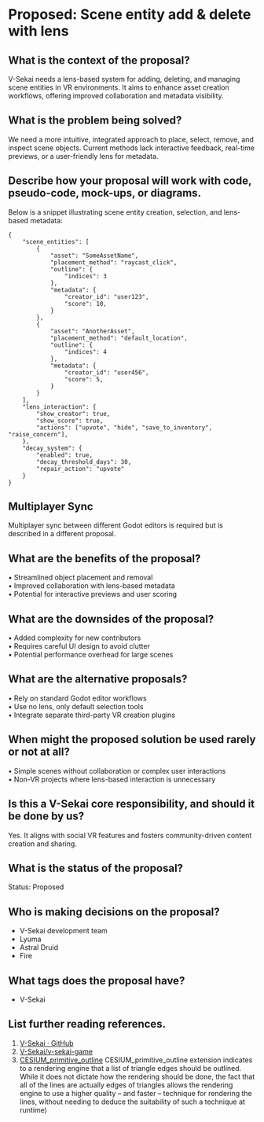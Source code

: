 # Proposed: Scene entity add & delete with lens

## What is the context of the proposal?

V-Sekai needs a lens-based system for adding, deleting, and managing scene entities in VR environments. It aims to enhance asset creation workflows, offering improved collaboration and metadata visibility.

## What is the problem being solved?

We need a more intuitive, integrated approach to place, select, remove, and inspect scene objects. Current methods lack interactive feedback, real-time previews, or a user-friendly lens for metadata.

## Describe how your proposal will work with code, pseudo-code, mock-ups, or diagrams.

Below is a snippet illustrating scene entity creation, selection, and lens-based metadata:

```
{
    "scene_entities": [
        {
            "asset": "SomeAssetName",
            "placement_method": "raycast_click",
            "outline": {
                "indices": 3
            },
            "metadata": {
                "creator_id": "user123",
                "score": 10,
            }
        },
        {
            "asset": "AnotherAsset",
            "placement_method": "default_location",
            "outline": {
                "indices": 4
            },
            "metadata": {
                "creator_id": "user456",
                "score": 5,
            }
        }
    ],
    "lens_interaction": {
        "show_creator": true,
        "show_score": true,
        "actions": ["upvote", "hide", "save_to_inventory", "raise_concern"],
    },
    "decay_system": {
        "enabled": true,
        "decay_threshold_days": 30,
        "repair_action": "upvote"
    }
}
```

## Multiplayer Sync

Multiplayer sync between different Godot editors is required but is described in a different proposal.

## What are the benefits of the proposal?

• Streamlined object placement and removal  
• Improved collaboration with lens-based metadata  
• Potential for interactive previews and user scoring

## What are the downsides of the proposal?

• Added complexity for new contributors  
• Requires careful UI design to avoid clutter  
• Potential performance overhead for large scenes

## What are the alternative proposals?

• Rely on standard Godot editor workflows  
• Use no lens, only default selection tools  
• Integrate separate third-party VR creation plugins

## When might the proposed solution be used rarely or not at all?

• Simple scenes without collaboration or complex user interactions  
• Non-VR projects where lens-based interaction is unnecessary

## Is this a V-Sekai core responsibility, and should it be done by us?

Yes. It aligns with social VR features and fosters community-driven content creation and sharing.

## What is the status of the proposal?

Status: Proposed

## Who is making decisions on the proposal?

- V-Sekai development team
- Lyuma
- Astral Druid
- Fire

## What tags does the proposal have?

- V-Sekai

## List further reading references.

1. [V-Sekai · GitHub](https://github.com/v-sekai)
2. [V-Sekai/v-sekai-game](https://github.com/v-sekai/v-sekai-game)
3. [CESIUM_primitive_outline](https://cesium.com/docs/cesium-primitive-outline) CESIUM_primitive_outline extension indicates to a rendering engine that a list of triangle edges should be outlined. While it does not dictate how the rendering should be done, the fact that all of the lines are actually edges of triangles allows the rendering engine to use a higher quality – and faster – technique for rendering the lines, without needing to deduce the suitability of such a technique at runtime)
